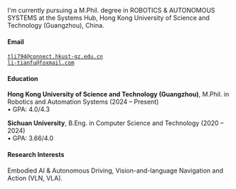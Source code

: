 I'm currently pursuing a M.Phil. degree in ROBOTICS & AUTONOMOUS SYSTEMS at the Systems Hub, Hong Kong University of Science and Technology (Guangzhou), China.

#### Email  
<code>tli794@connect.hkust-gz.edu.cn</code>  
<code>li-tianfu@foxmail.com</code>

#### Education  
**Hong Kong University of Science and Technology (Guangzhou)**, M.Phil. in Robotics and Automation Systems (2024 – Present)  
• GPA: 4.0/4.3  

**Sichuan University**, B.Eng. in Computer Science and Technology (2020 – 2024)  
• GPA: 3.66/4.0

#### Research Interests  
Embodied AI & Autonomous Driving, Vision-and-language Navigation and Action (VLN, VLA).

